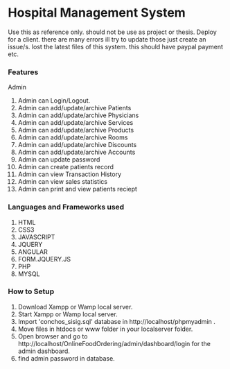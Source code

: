 # Hospital Management System 
  Use this as reference only. should not be use as project or thesis. Deploy for a client. there are many errors ill try to update those just create an issue/s. lost the latest files of this system. this should have paypal payment etc. 

### Features 
Admin 
  1. Admin can Login/Logout.
  2. Admin can add/update/archive Patients
  3. Admin can add/update/archive Physicians
  4. Admin can add/update/archive Services
  5. Admin can add/update/archive Products
  6. Admin can add/update/archive Rooms
  7. Admin can add/update/archive Discounts
  8. Admin can add/update/archive Accounts
  9. Admin can update password
  10. Admin can create patients record
  11. Admin can view Transaction History
  12. Admin can view sales statistics
  13. Admin can print and view patients reciept 
  
### Languages and Frameworks used
  1. HTML
  2. CSS3
  3. JAVASCRIPT
  4. JQUERY
  5. ANGULAR
  6. FORM.JQUERY.JS
  8. PHP
  9. MYSQL 
  
   
### How to Setup
  1. Download Xampp or Wamp local server.
  2. Start Xampp or Wamp local server.
  3. Import 'conchos_sisig.sql' database in http://localhost/phpmyadmin .
  4. Move files in htdocs or www folder in your localserver folder. 
  5. Open browser and go to http://localhost/OnlineFoodOrdering/admin/dashboard/login for the admin dashboard.
  6. find admin password in database.
  


